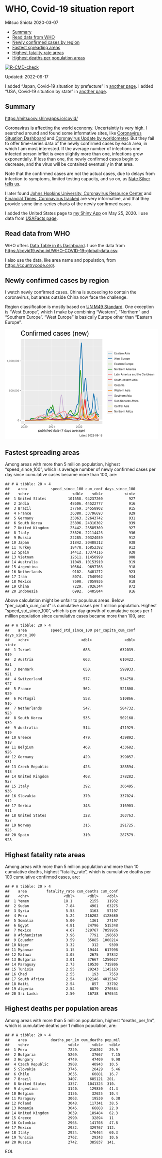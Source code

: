 WHO, Covid-19 situation report
================
Mitsuo Shiota
2020-03-07

-   <a href="#summary" id="toc-summary">Summary</a>
-   <a href="#read-data-from-who" id="toc-read-data-from-who">Read data from
    WHO</a>
-   <a href="#newly-confirmed-cases-by-region"
    id="toc-newly-confirmed-cases-by-region">Newly confirmed cases by
    region</a>
-   <a href="#fastest-spreading-areas"
    id="toc-fastest-spreading-areas">Fastest spreading areas</a>
-   <a href="#highest-fatality-rate-areas"
    id="toc-highest-fatality-rate-areas">Highest fatality rate areas</a>
-   <a href="#highest-deaths-per-population-areas"
    id="toc-highest-deaths-per-population-areas">Highest deaths per
    population areas</a>

<!-- badges: start -->

[![R-CMD-check](https://github.com/mitsuoxv/covid/actions/workflows/R-CMD-check.yaml/badge.svg)](https://github.com/mitsuoxv/covid/actions/workflows/R-CMD-check.yaml)
<!-- badges: end -->

Updated: 2022-09-17

I added “Japan, Covid-19 situation by prefecture” in [another
page](Japan.md). I added “USA, Covid-19 situation by state” in [another
page](USA.md).

## Summary

<https://mitsuoxv.shinyapps.io/covid/>

Coronavirus is affecting the world economy. Uncertaintiy is very high. I
searched around and found some informative sites, like [Coronavirus
Situation
Dashboard](https://who.maps.arcgis.com/apps/opsdashboard/index.html#/c88e37cfc43b4ed3baf977d77e4a0667)
and [Coronavirus Update by
worldometer](https://www.worldometers.info/coronavirus/). But they fail
to offer time-series data of the newly confirmed cases by each area, in
which I am most interested. If the average number of infections one
infected person inflict is even slightly more than one, infections grow
exponentially. If less than one, the newly confirmed cases begin to
decrease, and the virus will be contained eventually in that area.

Note that the confirmed cases are not the actual cases, due to delays
from infection to symptoms, limited testing capacity, and so on, as
[Nate Silver tells
us](https://fivethirtyeight.com/features/coronavirus-case-counts-are-meaningless/).

I later found [Johns Hopkins University, Coronavirus Resource
Center](https://coronavirus.jhu.edu/) and [Financial Times, Coronavirus
tracked](https://www.ft.com/content/a26fbf7e-48f8-11ea-aeb3-955839e06441)
are very informative, and that they provide some time-series charts of
the newly confirmed cases.

I added the United States page to [my Shiny
App](https://mitsuoxv.shinyapps.io/covid/) on May 25, 2020. I use data
from [USAFacts
page](https://usafacts.org/visualizations/coronavirus-covid-19-spread-map/).

## Read data from WHO

WHO offers [Data Table in its Dashboard](https://covid19.who.int/table).
I use the data from
<https://covid19.who.int/WHO-COVID-19-global-data.csv>.

I also use the data, like area name and population, from
<https://countrycode.org/>.

## Newly confirmed cases by region

I watch newly confirmed cases. China is suceeding to contain the
coronavirus, but areas outside China now face the challenge.

Region classification is mostly based on [UN M49
Standard](https://unstats.un.org/unsd/methodology/m49/). One exception
is “West Europe”, which I make by combining “Western”, “Northern” and
“Southern Europe”. “West Europe” is basically Europe other than “Eastern
Europe”.

![](README_files/figure-gfm/chart-1.png)<!-- -->

## Fastest spreading areas

Among areas with more than 5 million population, highest
“speed_since_100”, which is average number of newly confirmed cases per
day since cumulative cases became more than 100, are:

    ## # A tibble: 20 × 4
    ##    area           speed_since_100 cum_conf days_since_100
    ##    <chr>                    <dbl>    <dbl>          <int>
    ##  1 United States          101658. 94237260            927
    ##  2 India                   48606. 44522777            916
    ##  3 Brazil                  37769. 34558902            915
    ##  4 France                  36380. 33796693            929
    ##  5 Germany                 35063. 32643742            931
    ##  6 South Korea             25896. 24316302            939
    ##  7 United Kingdom          25442. 23585309            927
    ##  8 Italy                   23626. 22114423            936
    ##  9 Russia                  22285. 20324039            912
    ## 10 Japan                   21842. 20488312            938
    ## 11 Turkey                  18478. 16852382            912
    ## 12 Spain                   14412. 13374116            928
    ## 13 Vietnam                 12611. 11450999            908
    ## 14 Australia               11049. 10153910            919
    ## 15 Argentina               10564.  9697763            918
    ## 16 Netherlands              9102.  8401272            923
    ## 17 Iran                     8074.  7540962            934
    ## 18 Mexico                   7690.  7059936            918
    ## 19 China                    7229.  7026344            972
    ## 20 Indonesia                6992.  6405044            916

Above calculation might be unfair to populous areas. Below
“per_capita_cum_conf” is cumulative cases per 1 million population.
Highest “speed_std_since_100”, which is per day growth of cumulative
cases per 1 million population since cumulative cases became more than
100, are:

    ## # A tibble: 20 × 4
    ##    area           speed_std_since_100 per_capita_cum_conf days_since_100
    ##    <chr>                        <dbl>               <dbl>          <int>
    ##  1 Israel                        688.             632039.            919
    ##  2 Austria                       663.             610422.            921
    ##  3 Denmark                       650.             598933.            921
    ##  4 Switzerland                   577.             534758.            927
    ##  5 France                        562.             521808.            929
    ##  6 Portugal                      558.             510866.            916
    ##  7 Netherlands                   547.             504732.            923
    ##  8 South Korea                   535.             502168.            939
    ##  9 Australia                     514.             471929.            919
    ## 10 Greece                        479.             439892.            918
    ## 11 Belgium                       468.             433682.            926
    ## 12 Germany                       429.             399057.            931
    ## 13 Czech Republic                423.             388594.            918
    ## 14 United Kingdom                408.             378282.            927
    ## 15 Italy                         392.             366495.            936
    ## 16 Slovakia                      370.             337024.            912
    ## 17 Serbia                        348.             316903.            911
    ## 18 United States                 328.             303763.            927
    ## 19 Norway                        315.             291725.            925
    ## 20 Spain                         310.             287579.            928

## Highest fatality rate areas

Among areas with more than 5 million population and more than 10
cumulative deaths, highest “fatality_rate”, which is cumulative deaths
per 100 cumulative confirmed cases, are:

    ## # A tibble: 20 × 4
    ##    area         fatality_rate cum_deaths cum_conf
    ##    <chr>                <dbl>      <dbl>    <dbl>
    ##  1 Yemen                18.1        2155    11932
    ##  2 Sudan                 7.84       4961    63275
    ##  3 Syria                 5.53       3163    57197
    ##  4 Peru                  5.24     216202  4128680
    ##  5 Somalia               5.00       1361    27197
    ##  6 Egypt                 4.81      24796   515348
    ##  7 Mexico                4.67     329767  7059936
    ##  8 Afghanistan           3.96       7791   196663
    ##  9 Ecuador               3.59      35885  1000214
    ## 10 Niger                 3.32        312     9390
    ## 11 Myanmar               3.15      19444   617998
    ## 12 Malawi                3.05       2675    87842
    ## 13 Bulgaria              3.01      37667  1250627
    ## 14 Paraguay              2.73      19530   715806
    ## 15 Tunisia               2.55      29243  1145163
    ## 16 Chad                  2.55        193     7558
    ## 17 South Africa          2.54     102146  4015347
    ## 18 Haiti                 2.54        857    33702
    ## 19 Algeria               2.54       6879   270584
    ## 20 Sri Lanka             2.50      16738   670541

## Highest deaths per population areas

Among areas with more than 5 million population, highest
“deaths_per_1m”, which is cumulative deaths per 1 million population,
are:

    ## # A tibble: 20 × 4
    ##    area           deaths_per_1m cum_deaths pop_mil
    ##    <chr>                  <dbl>      <dbl>   <dbl>
    ##  1 Peru                   7229.     216202   29.9 
    ##  2 Bulgaria               5269.      37667    7.15
    ##  3 Hungary                4749.      47409    9.98
    ##  4 Czech Republic         3908.      40943   10.5 
    ##  5 Slovakia               3745.      20429    5.46
    ##  6 Chile                  3635.      60881   16.7 
    ##  7 Brazil                 3407.     685121  201.  
    ##  8 United States          3357.    1041323  310.  
    ##  9 Argentina              3140.     129830   41.3 
    ## 10 Belgium                3136.      32625   10.4 
    ## 11 Paraguay               3063.      19530    6.38
    ## 12 Poland                 3048.     117341   38.5 
    ## 13 Romania                3046.      66888   22.0 
    ## 14 United Kingdom         3039.     189484   62.3 
    ## 15 Greece                 2990.      32894   11   
    ## 16 Colombia               2965.     141708   47.8 
    ## 17 Mexico                 2932.     329767  112.  
    ## 18 Italy                  2924.     176464   60.3 
    ## 19 Tunisia                2762.      29243   10.6 
    ## 20 Russia                 2742.     385837  141.

EOL
